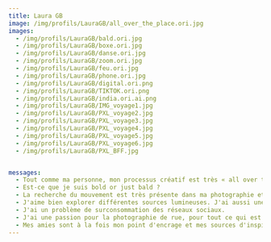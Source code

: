 ```yaml
---
title: Laura GB
image: /img/profils/LauraGB/all_over_the_place.ori.jpg
images:
  - /img/profils/LauraGB/bald.ori.jpg
  - /img/profils/LauraGB/boxe.ori.jpg
  - /img/profils/LauraGB/danse.ori.jpg
  - /img/profils/LauraGB/zoom.ori.jpg
  - /img/profils/LauraGB/feu.ori.jpg
  - /img/profils/LauraGB/phone.ori.jpg
  - /img/profils/LauraGB/digital.ori.png
  - /img/profils/LauraGB/TIKTOK.ori.png
  - /img/profils/LauraGB/india.ori.ai.png
  - /img/profils/LauraGB/IMG_voyage1.jpg
  - /img/profils/LauraGB/PXL_voyage2.jpg
  - /img/profils/LauraGB/PXL_voyage3.jpg
  - /img/profils/LauraGB/PXL_voyage4.jpg
  - /img/profils/LauraGB/PXL_voyage5.jpg
  - /img/profils/LauraGB/PXL_voyage6.jpg
  - /img/profils/LauraGB/PXL_BFF.jpg


messages:
  - Tout comme ma personne, mon processus créatif est très « all over the place ».
  - Est-ce que je suis bold or just bald ?
  - La recherche du mouvement est très présente dans ma photographie et je suis moi-même constamment en mouvement.
  - J'aime bien explorer différentes sources lumineuses. J'ai aussi une phobie du feu. Dans la chronologie de ma vie, obtenir mon permis de conduire vient avant allumer un briquet.
  - J'ai un problème de surconsommation des réseaux sociaux.
  - J'ai une passion pour la photographie de rue, pour tout ce qui est sur le vif. J'ai fait de la génération d'image IA pour la première fois afin de recréer certaines images que j'ai prises en voyage.
  - Mes amies sont à la fois mon point d'encrage et mes sources d'inspiration.
---
```


 

